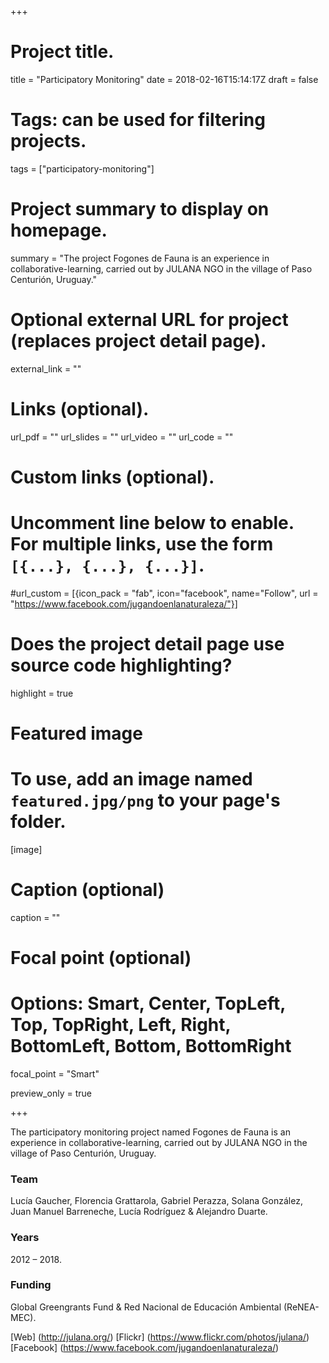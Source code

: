+++

# Project title.
title = "Participatory Monitoring"
date = 2018-02-16T15:14:17Z
draft = false
  
# Tags: can be used for filtering projects.
tags = ["participatory-monitoring"]
  
# Project summary to display on homepage.
summary = "The project Fogones de Fauna is an experience in collaborative-learning, carried out by JULANA NGO in the village of Paso Centurión, Uruguay."
  
# Optional external URL for project (replaces project detail page).
external_link = ""

# Links (optional).
url_pdf = ""
url_slides = ""
url_video = ""
url_code = ""

# Custom links (optional).
#   Uncomment line below to enable. For multiple links, use the form `[{...}, {...}, {...}]`.
#url_custom = [{icon_pack = "fab", icon="facebook", name="Follow", url = "https://www.facebook.com/jugandoenlanaturaleza/"}]

# Does the project detail page use source code highlighting?
highlight = true
  
# Featured image
# To use, add an image named `featured.jpg/png` to your page's folder. 
[image]
  # Caption (optional)
  caption = ""

  # Focal point (optional)
  # Options: Smart, Center, TopLeft, Top, TopRight, Left, Right, BottomLeft, Bottom, BottomRight
  focal_point = "Smart"
  
  preview_only = true

+++

The participatory monitoring project named Fogones de Fauna is an experience in collaborative-learning, carried out by JULANA NGO in the village of Paso Centurión, Uruguay. 

### Team
Lucía Gaucher, Florencia Grattarola, Gabriel Perazza, Solana González, Juan Manuel Barreneche, Lucía Rodríguez & Alejandro Duarte.

### Years
2012 – 2018.

### Funding
Global Greengrants Fund & Red Nacional de Educación Ambiental (ReNEA-MEC).


[Web] (http://julana.org/)
[Flickr] (https://www.flickr.com/photos/julana/)
[Facebook] (https://www.facebook.com/jugandoenlanaturaleza/)

